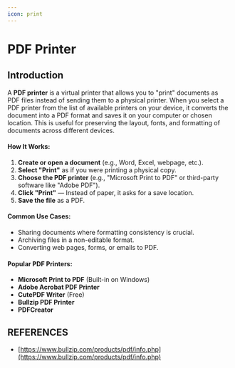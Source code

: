 ```yaml
---
icon: print
---
```


# PDF Printer

## Introduction

A **PDF printer** is a virtual printer that allows you to "print" documents as PDF files instead of sending them to a physical printer. When you select a PDF printer from the list of available printers on your device, it converts the document into a PDF format and saves it on your computer or chosen location. This is useful for preserving the layout, fonts, and formatting of documents across different devices.

#### **How It Works:**

1. **Create or open a document** (e.g., Word, Excel, webpage, etc.).
2. **Select "Print"** as if you were printing a physical copy.
3. **Choose the PDF printer** (e.g., "Microsoft Print to PDF" or third-party software like "Adobe PDF").
4. **Click "Print"** — Instead of paper, it asks for a save location.
5. **Save the file** as a PDF.

#### **Common Use Cases:**

* Sharing documents where formatting consistency is crucial.
* Archiving files in a non-editable format.
* Converting web pages, forms, or emails to PDF.

#### **Popular PDF Printers:**

* **Microsoft Print to PDF** (Built-in on Windows)
* **Adobe Acrobat PDF Printer**
* **CutePDF Writer** (Free)
* **Bullzip PDF Printer**
* **PDFCreator**



## REFERENCES

* [https://www.bullzip.com/products/pdf/info.php](https://www.bullzip.com/products/pdf/info.php)


